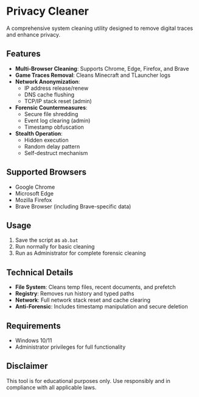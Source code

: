 # Privacy Cleaner

A comprehensive system cleaning utility designed to remove digital traces and enhance privacy.

## Features

- **Multi-Browser Cleaning**: Supports Chrome, Edge, Firefox, and Brave
- **Game Traces Removal**: Cleans Minecraft and TLauncher logs
- **Network Anonymization**:
  - IP address release/renew
  - DNS cache flushing
  - TCP/IP stack reset (admin)
- **Forensic Countermeasures**:
  - Secure file shredding
  - Event log clearing (admin)
  - Timestamp obfuscation
- **Stealth Operation**:
  - Hidden execution
  - Random delay pattern
  - Self-destruct mechanism

## Supported Browsers

- Google Chrome
- Microsoft Edge
- Mozilla Firefox
- Brave Browser (including Brave-specific data)

## Usage

1. Save the script as `ab.bat`
2. Run normally for basic cleaning
3. Run as Administrator for complete forensic cleaning

## Technical Details

- **File System**: Cleans temp files, recent documents, and prefetch
- **Registry**: Removes run history and typed paths
- **Network**: Full network stack reset and cache clearing
- **Anti-Forensic**: Includes timestamp manipulation and secure deletion

## Requirements

- Windows 10/11 
- Administrator privileges for full functionality

## Disclaimer

This tool is for educational purposes only. Use responsibly and in compliance with all applicable laws.
